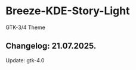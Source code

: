 # Breeze-KDE-Story-Light
GTK-3/4 Theme

Changelog: 21.07.2025.
-----------------------

Update: gtk-4.0
